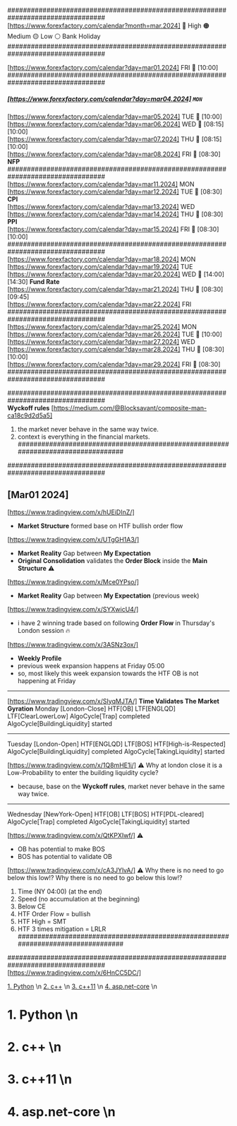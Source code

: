 #################################################################################  
[https://www.forexfactory.com/calendar?month=mar.2024]
🔴 High 🟠 Medium 🟡 Low ⚪ Bank Holiday
#################################################################################  


[https://www.forexfactory.com/calendar?day=mar01.2024] FRI 🔴  [10:00]
#################################################################################  
##### [https://www.forexfactory.com/calendar?day=mar04.2024] `MON`  
[https://www.forexfactory.com/calendar?day=mar05.2024] TUE 🔴 [10:00]  
[https://www.forexfactory.com/calendar?day=mar06.2024] WED 🔴 [08:15] [10:00]  
[https://www.forexfactory.com/calendar?day=mar07.2024] THU 🔴 [08:15] [10:00]   
[https://www.forexfactory.com/calendar?day=mar08.2024] FRI 🔴 [08:30] **NFP**    
#################################################################################   
[https://www.forexfactory.com/calendar?day=mar11.2024] MON  
[https://www.forexfactory.com/calendar?day=mar12.2024] TUE 🔴 [08:30] **CPI**  
[https://www.forexfactory.com/calendar?day=mar13.2024] WED  
[https://www.forexfactory.com/calendar?day=mar14.2024] THU 🔴 [08:30] **PPI**  
[https://www.forexfactory.com/calendar?day=mar15.2024] FRI 🔴 [08:30] [10:00]  
#################################################################################  
[https://www.forexfactory.com/calendar?day=mar18.2024] MON  
[https://www.forexfactory.com/calendar?day=mar19.2024] TUE  
[https://www.forexfactory.com/calendar?day=mar20.2024] WED 🔴 [14:00] [14:30] **Fund Rate**  
[https://www.forexfactory.com/calendar?day=mar21.2024] THU 🔴 [08:30] [09:45]  
[https://www.forexfactory.com/calendar?day=mar22.2024] FRI  
#################################################################################  
[https://www.forexfactory.com/calendar?day=mar25.2024] MON  
[https://www.forexfactory.com/calendar?day=mar26.2024] TUE 🔴 [10:00]  
[https://www.forexfactory.com/calendar?day=mar27.2024] WED  
[https://www.forexfactory.com/calendar?day=mar28.2024] THU 🔴 [08:30] [10:00]  
[https://www.forexfactory.com/calendar?day=mar29.2024] FRI 🔴 [08:30]  
#################################################################################  

#################################################################################  
**Wyckoff rules** 
[https://medium.com/@Blocksavant/composite-man-ca18c9d2d5a5]
1. the market never behave in the same way twice. 
2. context is everything in the financial markets.
#################################################################################

#################################################################################
## [Mar01 2024]

[https://www.tradingview.com/x/hUEiDInZ/] 
- **Market Structure** formed base on HTF bullish order flow

[https://www.tradingview.com/x/UTgGH1A3/] 
- **Market Reality** Gap between **My Expectation** 
- **Original Consolidation** validates the **Order Block** inside the **Main Structure** ⚠️

[https://www.tradingview.com/x/Mce0YPso/] 
- **Market Reality** Gap between **My Expectation** (previous week)

[https://www.tradingview.com/x/SYXwicU4/]  
- i have 2 winning trade based on following **Order Flow** in Thursday's London session 🔥

[https://www.tradingview.com/x/3ASNz3ox/] 
- **Weekly Profile** 
- previous week expansion happens at Friday 05:00
- so, most likely this week expansion towards the HTF OB is not happening at Friday


----------------------
[https://www.tradingview.com/x/SIyqMJTA/] **Time Validates The Market Gyration**
Monday [London-Close]
HTF[OB] 
LTF[ENGLQD] 
LTF[ClearLowerLow]
AlgoCycle[Trap] completed
AlgoCycle[BuildingLiquidity] started

-----------
Tuesday [London-Open] 
HTF[ENGLQD] 
LTF[BOS]
HTF[High-is-Respected] 
AlgoCycle[BuildingLiquidity] completed
AlgoCycle[TakingLiquidity] started

[https://www.tradingview.com/x/1Q8mHE1i/] ⚠️
 Why at london close it is a Low-Probability to enter the building liquidity cycle?
- because, base on the **Wyckoff rules**, market never behave in the same way twice. 

-----------
Wednesday [NewYork-Open]
HTF[OB] 
LTF[BOS]
HTF[PDL-cleared] 
AlgoCycle[Trap] completed
AlgoCycle[TakingLiquidity] started


[https://www.tradingview.com/x/QtKPXIwf/] ⚠️
- OB has potential to make BOS 
- BOS has potential to validate OB

[https://www.tradingview.com/x/cA3JYlvA/] ⚠️
Why there is no need to go below this low!?
Why there is no need to go below this low!?
1. Time (NY 04:00) (at the end)
2. Speed (no accumulation at the beginning)
3. Below CE
4. HTF Order Flow = bullish
5. HTF High = SMT
6. HTF 3 times mitigation = LRLR
#################################################################################


#################################################################################
[https://www.tradingview.com/x/6HnCC5DC/]



[1. Python](#1-python) \n
[2. c++](#2-c) \n
[3. c++11](#3-c11) \n
[4. asp.net-core](#4-aspnet-core) \n

# 1. Python \n

# 2. c++ \n

# 3. c++11 \n

# 4. asp.net-core \n